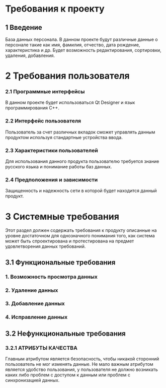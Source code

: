 # Требования к проекту
## 1 Введение
База данных персонала. В данном проекте будут различные данные о персонале такие как имя, фамилия, отчество, дата рождение, характеристика и др. Будет возможность редактирования, сортировки, удаления, добавления.
# 2 Требования пользователя
### 2.1 Программные интерфейсы
В данном проекте будет использоваться Qt Designer и язык программирования C++.
### 2.2 Интерфейс пользователя
Пользователь за счет различных вкладок сможет управлять данным продуктом используя стандартные устройства ввода.
### 2.3 Характеристики пользователей
Для использования данного продукта пользователю требуется знание русского языка и понимание работы баз данных.
### 2.4 Предположения и зависимости
Защищенность и надежность сети в которой будет находится данный продукт.
# 3 Системные требования
Этот раздел должен содержать требования к продукту описанные на уровне достаточном для однозначного понимания того, как система может быть спроектирована и протестирована на предмет удовлетворения данных требований.
## 3.1 Функциональные требования
### 1. Возможность просмотра данных
### 2. Удаление данных
### 3. Добавление данных
### 4. Исправление данных 
## 3.2 Нефункциональные требования
### 3.2.1 АТРИБУТЫ КАЧЕСТВА
Главным атрибутом является безопасность, чтобы никакой сторонний пользователь не мог изменять данные. 
Не мало важным атрибутом является удобство пользования, у пользователя не должно возникать каких либо проблем с доступом к данным или проблем с синхронизацией данных.
 

